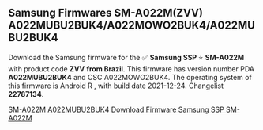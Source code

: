 <h2>Samsung Firmwares SM-A022M(ZVV) A022MUBU2BUK4/A022MOWO2BUK4/A022MUBU2BUK4</h2>
Download the Samsung firmware for the ✅ <strong>Samsung SSP </strong> ⭐ <strong>SM-A022M</strong> with product code <strong>ZVV</strong> <strong> from Brazil</strong>. This firmware has version number PDA <strong>A022MUBU2BUK4</strong> and CSC A022MOWO2BUK4. The operating system of this firmware is Android R , with build date 2021-12-24. Changelist <strong>22787134</strong>.

[SM-A022M](https://samfirm.shop/samsung/model/SM-A022M)
[A022MUBU2BUK4](https://samfirm.shop/samsung/pda/A022MUBU2BUK4)
[Download Firmware Samsung SSP SM-A022M](https://samfirm.shop/samsung/firmware/485182)
